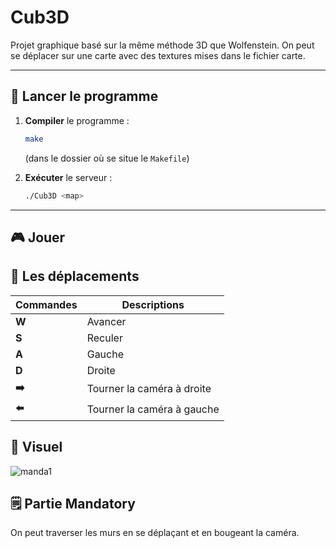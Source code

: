 # Cub3D

Projet graphique basé sur la même méthode 3D que Wolfenstein. On peut se déplacer sur une carte avec des textures mises dans le fichier carte.

---

## 🚀 Lancer le programme

1. **Compiler** le programme :
   ```bash
   make
   ```
   (dans le dossier où se situe le `Makefile`)

2. **Exécuter** le serveur :
   ```bash
   ./Cub3D <map>
   ```

---

## 🎮 Jouer
## 📝 Les déplacements

| Commandes | Descriptions |
|-----------|-------------|
|   **W**   |   Avancer   |
|   **S**   |   Reculer   |
|   **A**   |   Gauche    |
|   **D**   |   Droite    |
|  **➡️**   | Tourner la caméra à droite |
|  **⬅️**   | Tourner la caméra à gauche |

## 🎥 Visuel

![manda1](https://github.com/user-attachments/assets/c67da25d-b0cd-4171-88e8-da296d184be5)

## 🗒️ Partie Mandatory

On peut traverser les murs en se déplaçant et en bougeant la caméra.

